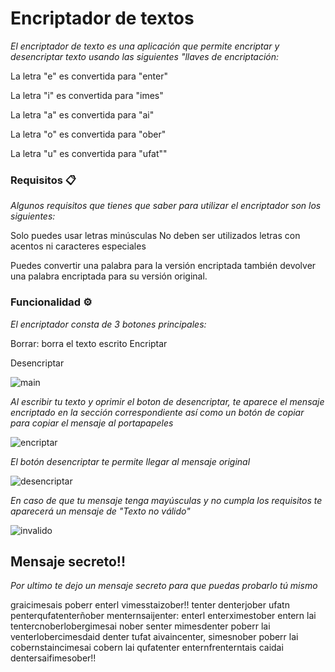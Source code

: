 # Encriptador de textos
_El encriptador de texto es una aplicación que permite encriptar y desencriptar texto usando las siguientes "llaves de encriptación:_

La letra "e" es convertida para "enter"

La letra "i" es convertida para "imes"

La letra "a" es convertida para "ai"

La letra "o" es convertida para "ober"

La letra "u" es convertida para "ufat""

### Requisitos 📋
_Algunos requisitos que tienes que saber para utilizar el encriptador son los siguientes:_

Solo puedes usar letras minúsculas
No deben ser utilizados letras con acentos ni caracteres especiales

Puedes convertir una palabra para la versión encriptada también devolver una palabra encriptada para su versión original.

### Funcionalidad ⚙️
_El encriptador consta de 3 botones principales:_

Borrar: borra el texto escrito
Encriptar

Desencriptar

![main](https://github.com/user-attachments/assets/56c8c59c-7258-4499-974f-26d61918b7a3)

_Al escribir tu texto y oprimir el boton de desencriptar, te aparece el mensaje encriptado en la sección correspondiente así como
un botón de copiar para copiar el mensaje al portapapeles_

![encriptar](https://github.com/user-attachments/assets/3f72c226-db59-4897-95ed-7c768e223d28)

_El botón desencriptar te permite llegar al mensaje original_

![desencriptar](https://github.com/user-attachments/assets/4b1a7cc1-ec41-437f-b820-409e6c2d0e82)

_En caso de que tu mensaje tenga mayúsculas y no cumpla los requisitos te aparecerá un mensaje de "Texto no válido"_

![invalido](https://github.com/user-attachments/assets/9e7c3cf0-78dd-498d-be27-492f18536000)

## Mensaje secreto!!
_Por ultimo te dejo un mensaje secreto para que puedas probarlo tú mismo_

graicimesais poberr enterl vimesstaizober!!
tenter denterjober ufatn penterqufatenterñober menternsaijenter:
enterl enterximestober entern lai tentercnoberlobergimesai nober senter mimesdenter poberr lai venterlobercimesdaid denter tufat aivaincenter, simesnober poberr lai cobernstaincimesai cobern lai qufatenter enternfrenterntais caidai dentersaifimesober!!


